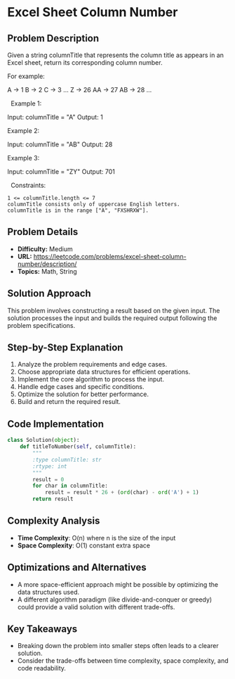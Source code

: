 # Excel Sheet Column Number

## Problem Description

Given a string columnTitle that represents the column title as appears in an Excel sheet, return its corresponding column number.

For example:


A -> 1
B -> 2
C -> 3
...
Z -> 26
AA -> 27
AB -> 28 
...


 
Example 1:


Input: columnTitle = "A"
Output: 1


Example 2:


Input: columnTitle = "AB"
Output: 28


Example 3:


Input: columnTitle = "ZY"
Output: 701


 
Constraints:


	1 <= columnTitle.length <= 7
	columnTitle consists only of uppercase English letters.
	columnTitle is in the range ["A", "FXSHRXW"].

## Problem Details

- **Difficulty:** Medium
- **URL:** https://leetcode.com/problems/excel-sheet-column-number/description/
- **Topics:** Math, String

## Solution Approach

This problem involves constructing a result based on the given input. The solution processes the input and builds the required output following the problem specifications.

## Step-by-Step Explanation

1. Analyze the problem requirements and edge cases.
2. Choose appropriate data structures for efficient operations.
3. Implement the core algorithm to process the input.
4. Handle edge cases and specific conditions.
5. Optimize the solution for better performance.
6. Build and return the required result.

## Code Implementation

```python
class Solution(object):
    def titleToNumber(self, columnTitle):
        """
        :type columnTitle: str
        :rtype: int
        """
        result = 0
        for char in columnTitle:
            result = result * 26 + (ord(char) - ord('A') + 1)
        return result
```

## Complexity Analysis

- **Time Complexity**: O(n) where n is the size of the input
- **Space Complexity**: O(1) constant extra space

## Optimizations and Alternatives

- A more space-efficient approach might be possible by optimizing the data structures used.
- A different algorithm paradigm (like divide-and-conquer or greedy) could provide a valid solution with different trade-offs.


## Key Takeaways

- Breaking down the problem into smaller steps often leads to a clearer solution.
- Consider the trade-offs between time complexity, space complexity, and code readability.

